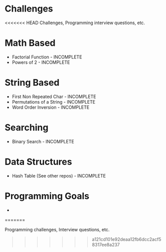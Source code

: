 Challenges
==========
<<<<<<< HEAD
Challenges, Programming interview questions, etc.

Math Based
==========
<ul><li>
Factorial Function - INCOMPLETE
</li><li>
Powers of 2 - INCOMPLETE
</li></ul>

String Based
============
<ul><li>
First Non Repeated Char - INCOMPLETE
</li><li>
Permutations of a String - INCOMPLETE
</li><li>
Word Order Inversion - INCOMPLETE
</li></ul>


Searching
=========
<ul><li>
Binary Search - INCOMPLETE

</li></ul>

Data Structures
===============
<ul><li>
Hash Table (See other repos) - INCOMPLETE
</li></ul>


Programming Goals
=================
<ul><li>
</li></ul>
=======

Programming challenges, Interview questions, etc.
>>>>>>> a121cd101e92deaa12fb6dcc2acf58317ee8a237
